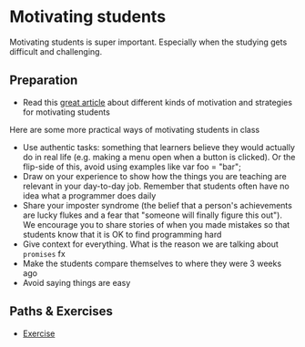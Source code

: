 
# Motivating students

Motivating students is super important. Especially when the studying gets difficult and challenging.

## Preparation

- Read this [great article](https://cft.vanderbilt.edu/guides-sub-pages/motivating-students/) about different kinds of motivation and strategies for motivating students

Here are some more practical ways of motivating students in class
- Use authentic tasks: something that learners believe they would actually do in real life (e.g. making a menu open when a button is clicked). Or the flip-side of this, avoid using examples like var foo = "bar";
- Draw on your experience to show how the things you are teaching are relevant in your day-to-day job. Remember that students often have no idea what a programmer does daily
- Share your imposter syndrome (the belief that a person's achievements are lucky flukes and a fear that "someone will finally figure this out"). We encourage you to share stories of when you made mistakes so that students know that it is OK to find programming hard
- Give context for everything. What is the reason we are talking about `promises` fx
- Make the students compare themselves to where they were 3 weeks ago
- Avoid saying things are easy

## Paths & Exercises

- [Exercise](./../exercises/motivating-students.md)

